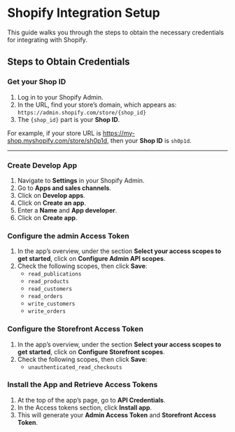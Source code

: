 # Shopify Integration Setup

This guide walks you through the steps to obtain the necessary credentials for integrating with Shopify.

## Steps to Obtain Credentials

### Get your Shop ID

1. Log in to your Shopify Admin.
2. In the URL, find your store’s domain, which appears as:
    `https://admin.shopify.com/store/{shop_id}`
3. The `{shop_id}` part is your **Shop ID**.

For example, if your store URL is https://my-shop.myshopify.com/store/sh0p1d, then your **Shop ID** is `sh0p1d`.  

---

### Create Develop App

1. Navigate to **Settings** in your Shopify Admin.
2. Go to **Apps and sales channels**.
3. Click on **Develop apps**.
4. Click on **Create an app**.
5. Enter a **Name** and **App developer**.
6. Click on **Create app**.

### Configure the admin Access Token

1. In the app’s overview, under the section **Select your access scopes to get started**, click on **Configure Admin API scopes**.
2. Check the following scopes, then click **Save**: 
    - `read_publications` 
    - `read_products`
    - `read_customers` 
    - `read_orders `
    - `write_customers`
    - `write_orders`


### Configure the Storefront Access Token 

1. In the app’s overview, under the section **Select your access scopes to get started**, click on **Configure Storefront scopes**.
2. Check the following scopes, then click **Save**: 
    - `unauthenticated_read_checkouts`

### Install the App and Retrieve Access Tokens

1. At the top of the app’s page, go to **API Credentials**.
2. In the Access tokens section, click **Install app**.
3. This will generate your **Admin Access Token** and **Storefront Access Token**.
